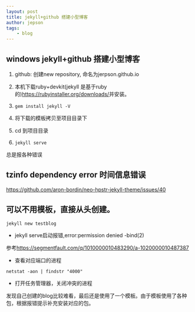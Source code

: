 ```yaml
---
layout: post
title: jekyll+github 搭建小型博客
author: jepson
tags: 
    - blog
---
```


## windows jekyll+github 搭建小型博客

1. github: 创建new repository, 命名为jerpson.github.io


2. 本机下载ruby+devkit(jekyll 是基于ruby的)<https://rubyinstaller.org/downloads/>并安装。

3. ```
   gem install jekyll -V
   ```

4. 将下载的模板拷贝至项目目录下

5. cd 到项目目录

6. ```
   jekyll serve
   ```

总是报各种错误

## tzinfo dependency error 时间信息错误 

<https://github.com/aron-bordin/neo-hpstr-jekyll-theme/issues/40>

## 可以不用模板，直接从头创建。

```
jekyll new testblog
```

* jekyll serve启动报错,error:permission denied -bind(2)

参考<https://segmentfault.com/q/1010000010483290/a-1020000010487387>

* 查看对应端口的进程

```
netstat -aon | findstr "4000"
```

* 打开任务管理器，关闭冲突的进程 

发现自己创建的blog比较难看，最后还是使用了一个模板。由于模板使用了各种包，根据报错提示补充安装对应的包。